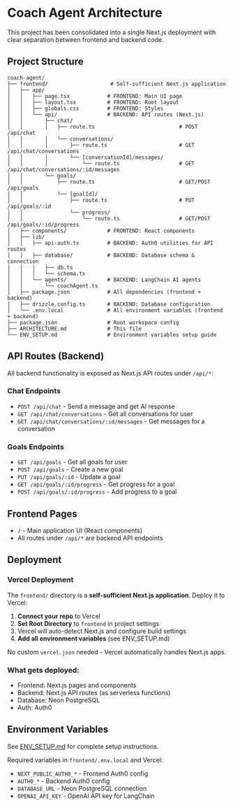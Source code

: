 # Coach Agent Architecture

This project has been consolidated into a single Next.js deployment with clear separation between frontend and backend code.

## Project Structure

```
coach-agent/
├── frontend/                    # Self-sufficient Next.js application
│   ├── app/
│   │   ├── page.tsx            # FRONTEND: Main UI page
│   │   ├── layout.tsx          # FRONTEND: Root layout
│   │   ├── globals.css         # FRONTEND: Styles
│   │   └── api/                # BACKEND: API routes (Next.js)
│   │       ├── chat/
│   │       │   ├── route.ts                           # POST /api/chat
│   │       │   └── conversations/
│   │       │       ├── route.ts                       # GET /api/chat/conversations
│   │       │       └── [conversationId]/messages/
│   │       │           └── route.ts                   # GET /api/chat/conversations/:id/messages
│   │       └── goals/
│   │           ├── route.ts                           # GET/POST /api/goals
│   │           └── [goalId]/
│   │               ├── route.ts                       # PUT /api/goals/:id
│   │               └── progress/
│   │                   └── route.ts                   # GET/POST /api/goals/:id/progress
│   ├── components/             # FRONTEND: React components
│   ├── lib/
│   │   ├── api-auth.ts         # BACKEND: Auth0 utilities for API routes
│   │   ├── database/           # BACKEND: Database schema & connection
│   │   │   ├── db.ts
│   │   │   └── schema.ts
│   │   └── agents/             # BACKEND: LangChain AI agents
│   │       └── coachAgent.ts
│   ├── package.json            # All dependencies (frontend + backend)
│   ├── drizzle.config.ts       # BACKEND: Database configuration
│   └── .env.local              # All environment variables (frontend + backend)
├── package.json                # Root workspace config
├── ARCHITECTURE.md             # This file
└── ENV_SETUP.md                # Environment variables setup guide
```

## API Routes (Backend)

All backend functionality is exposed as Next.js API routes under `/api/*`:

### Chat Endpoints
- `POST /api/chat` - Send a message and get AI response
- `GET /api/chat/conversations` - Get all conversations for user
- `GET /api/chat/conversations/:id/messages` - Get messages for a conversation

### Goals Endpoints
- `GET /api/goals` - Get all goals for user
- `POST /api/goals` - Create a new goal
- `PUT /api/goals/:id` - Update a goal
- `GET /api/goals/:id/progress` - Get progress for a goal
- `POST /api/goals/:id/progress` - Add progress to a goal

## Frontend Pages

- `/` - Main application UI (React components)
- All routes under `/api/*` are backend API endpoints

## Deployment

### Vercel Deployment

The `frontend/` directory is a **self-sufficient Next.js application**. Deploy it to Vercel:

1. **Connect your repo** to Vercel
2. **Set Root Directory** to `frontend` in project settings
3. Vercel will auto-detect Next.js and configure build settings
4. **Add all environment variables** (see ENV_SETUP.md)

No custom `vercel.json` needed - Vercel automatically handles Next.js apps.

### What gets deployed:
- Frontend: Next.js pages and components
- Backend: Next.js API routes (as serverless functions)
- Database: Neon PostgreSQL
- Auth: Auth0

## Environment Variables

See [ENV_SETUP.md](ENV_SETUP.md) for complete setup instructions.

Required variables in `frontend/.env.local` and Vercel:
- `NEXT_PUBLIC_AUTH0_*` - Frontend Auth0 config
- `AUTH0_*` - Backend Auth0 config
- `DATABASE_URL` - Neon PostgreSQL connection
- `OPENAI_API_KEY` - OpenAI API key for LangChain
